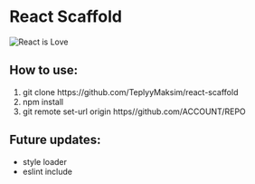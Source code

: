 # React Scaffold
![React is Love](https://rawgit.com/gorangajic/react-icons/master/react-icons.svg)
## How to use:
1. git clone htt<span>ps</span>://github.com/TeplyyMaksim/react-scaffold
2. npm install
3. git remote set-url origin htt<span>ps</span>//github.com/ACCOUNT/REPO
## Future updates:
+ style loader
+ eslint include
